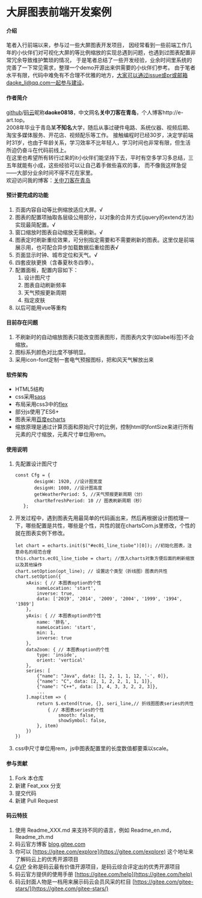 # 大屏图表前端开发案例

#### 介绍
笔者入行前端以来，参与过一些大屏图表开发项目，
因经常看到一些前端工作几年的小伙伴们对可视化大屏的等比例缩放的实现总遇到问题，也遇到过图表配置非常冗余导致维护繁琐的情况，
于是笔者总结了一些开发经验，业余时间里系统的完善了一下常见需求，整理一个demo开源出来供需要的小伙伴们参考。
由于笔者水平有限，代码中难免有不合理不优雅的地方，大家可以通过issue或pr或邮箱daoke_li@qq.com一起参与建设。

#### 作者简介
[github](https://github.com)/[码云]( https://gitee.com)昵称**daoke0818**，中文网名**关中刀客在青岛**，个人博客http://e-art.top。
<br>2008年毕业于青岛某**不知名**大学，随后从事过硬件电路、系统仪器、视频后期、淘宝多媒体服务、开花店、视频配乐等工作。
接触编程时已经30岁，决定学前端时31岁，也由于年龄关系，学习效率不比年轻人，学习时间也非常有限，但生活所迫仍奋斗在代码前线上。
<br>在这里也希望所有转行过来的it小伙伴们能坚持下去，平时有空多学习多总结，三五年就能有小成，这些经验可以让自己着手做些喜欢的事，
而不像我这样急促——大部分业余时间不得不花在家里。
<br>欢迎访问我的博客：[关中刀客在青岛](http://e-art.top)

#### 预计要完成的功能
1. 页面内容自动等比例缩放适应大屏。√
2. 图表的配置项抽取各层级公用部分，以对象的合并方式(jquery的extend方法)实现最简配置。√
3. 窗口缩放时图表自动缩放无需刷新。√
4. 图表定时刷新重绘效果，可分别指定需要和不需要刷新的图表。这里仅是前端展示用，也可配合异步加载数据后重绘图表√
5. 页面显示时钟、城市定位和天气。√
6. 四套皮肤更换（含春夏秋冬四季）。
7. 配置面板，配置内容如下：
    1. 设计图尺寸
    2. 图表自动刷新频率
    3. 天气预报更新周期
    4. 指定皮肤
8. 以后可能用vue等重构


#### 目前存在问题
1. 不刷新时的自动缩放图表只能改变图表图形，而图表内文字(如label标签)不会缩放。
2. 图标系列颜色对比度不够明显。
3. 采用icon-font定制一套电气预报图标，把和风天气解放出来

#### 软件架构
* HTML5结构
* css采用[sass](https://www.sass.hk/)
* 布局采用css3中的[flex](https://developer.mozilla.org/zh-CN/docs/Learn/CSS/CSS_layout/Flexbox)
* 部分js使用了ES6+
* 图表采用[百度echarts](http://echarts.baidu.com)
* 缩放原理是通过计算页面和原始尺寸的比例，控制html的fontSize来进行所有元素的尺寸缩放，元素尺寸单位用rem。

#### 使用说明
1. 先配置设计图尺寸
    ``` 
    const Cfg = {
           designW: 1920, //设计图宽度
           designH: 1080, //设计图高度
           getWeatherPeriod: 5, //天气预报更新周期（分）
           chartRefreshPeriod: 10 // 图表刷新周期（秒）
       };
    ```
    <!--尺寸用62.5%的HTML字号，即1rem=10px。-->
2. 开发过程中，遇到图表先用最简单的代码画出来，然后再根据设计图梳理一下，哪些配置是共性，哪些是个性，共性的就在chartsCom.js里修改，个性的就在图表实例下修改。
    ```
    let chart = echarts.init($("#ec01_line_tiobe")[0]); //初始化图表，注意命名的规范合理
    this.charts.ec01_line_tiobe = chart; //放入charts对象方便后面的刷新缩放以及其他操作
    chart.setOption(opt_line); // 设置这个类型（折线图）图表的共性
    chart.setOption({
        xAxis: { // 本图表option的个性
            nameLocation: 'start',
            inverse: true,
            data: ['2019', '2014', '2009', '2004', '1999', '1994', '1989']
        },
        yAxis: { // 本图表option的个性
            name: '排名',
            nameLocation: 'start',
            min: 1,
            inverse: true
        },
        dataZoom: { // 本图表option的个性
            type: 'inside',
            orient: 'vertical'
        },
        series: [
            {"name": "Java", data: [1, 2, 1, 1, 12, '-', 0]},
            {"name": "C", data: [2, 1, 2, 2, 1, 1, 1]},
            {"name": "C++", data: [3, 4, 3, 3, 2, 2, 3]},
            ...
        ].map(item => {
            return $.extend(true, {}, seri_line,// 折线图图表series的共性
                { // 本图表series的个性
                    smooth: false,
                    showSymbol: false,
            }, item)
        })
    })
    ```
3. css中尺寸单位用rem，js中图表配置里的长度数值都要乘以scale。


#### 参与贡献

1. Fork 本仓库
2. 新建 Feat_xxx 分支
3. 提交代码
4. 新建 Pull Request


#### 码云特技

1. 使用 Readme\_XXX.md 来支持不同的语言，例如 Readme\_en.md，Readme\_zh.md
2. 码云官方博客 [blog.gitee.com](https://blog.gitee.com)
3. 你可以 [https://gitee.com/explore](https://gitee.com/explore) 这个地址来了解码云上的优秀开源项目
4. [GVP](https://gitee.com/gvp) 全称是码云最有价值开源项目，是码云综合评定出的优秀开源项目
5. 码云官方提供的使用手册 [https://gitee.com/help](https://gitee.com/help)
6. 码云封面人物是一档用来展示码云会员风采的栏目 [https://gitee.com/gitee-stars/](https://gitee.com/gitee-stars/)